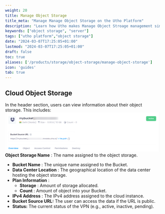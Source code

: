 ```yaml
---
weight: 20
title: Manage Object Storage
title_meta: "Manage Manage Object Storage on the Utho Platform"
description: "Learn how Utho makes Manage Object Stroage management simple and easy so you easily anticipate your Manage Object Stroage infrastructure costs"
keywords: ["object storage", "server"]
tags: ["utho platform","object storage"]
date: "2024-03-07T17:25:05+01:00"
lastmod: "2024-03-07T17:25:05+01:00"
draft: false
toc: true
aliases: ['/products/storage/object-storage/manage-object-storage']
icon: 'guides'
tab: true
---
```


## Cloud Object Storage

In the header section, users can view information about their object storage. This includes:![Utho-objectStorage-manage-config](image/Utho-objectStorage-manage-config.png)**Object Storage Name** : The name assigned to the object storage.

* **Bucket Name** : The unique name assigned to the Bucket.
* **Data Center Location** : The geographical location of the data center hosting the object storage.
* **Plan Information** :
  <!-- * **Size** : Number of virtual  allocated. -->
  * **Storage** : Amount of storage allocated.
  * **Count** : Amount of object into your Bucket.
* **IPv4 Address** : The IPv4 address assigned to the cloud instance.
* **Bucket Source URL:** The user can access the data if the URL is public.
* **Status:** The current status of the VPN (e.g., active, inactive, pending).

